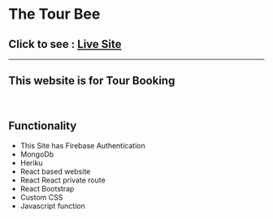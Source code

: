 <h1>The Tour Bee</h1>

  <h2> Click to see  :  <a href="https://the-tour-bee.netlify.app/">Live Site</a></h2>
  
<hr>

<h2>This website is for Tour Booking</h2>
<br>
<h2>Functionality</h2>
<ul> 
<li>This Site has Firebase Authentication</li>
 <li>MongoDb</li>
   <li>Heriku</li>
<li>React based website</li>
<li>React React private route</li>
<li>React Bootstrap</li>
<li>Custom CSS</li>
<li>Javascript function</li>

</ul>
